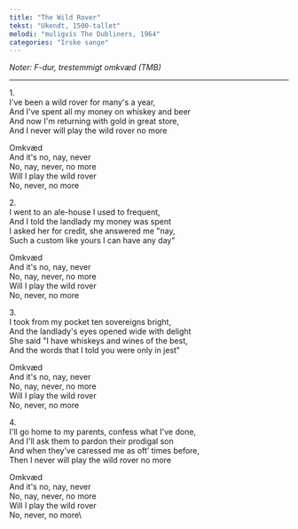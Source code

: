 ```yaml
---
title: "The Wild Rover"
tekst: "Ukendt, 1500-tallet"
melodi: "muligvis The Dubliners, 1964"
categories: "Irske sange"
---
```

*Noter: F-dur, trestemmigt omkvæd (TMB)*

***

1\.\
I've been a wild rover for many's a year,\
And I've spent all my money on whiskey and beer\
And now I'm returning with gold in great store,\
And I never will play the wild rover no more

Omkvæd\
And it's no, nay, never\
No, nay, never, no more\
Will I play the wild rover\
No, never, no more

2\.\
I went to an ale-house I used to frequent,\
And I told the landlady my money was spent\
I asked her for credit, she answered me "nay,\
Such a custom like yours I can have any day"

Omkvæd\
And it's no, nay, never\
No, nay, never, no more\
Will I play the wild rover\
No, never, no more

3\.\
I took from my pocket ten sovereigns bright,\
And the landlady's eyes opened wide with delight\
She said "I have whiskeys and wines of the best,\
And the words that I told you were only in jest"

Omkvæd\
And it's no, nay, never\
No, nay, never, no more\
Will I play the wild rover\
No, never, no more

4\.\
I'll go home to my parents, confess what I've done,\
And I'll ask them to pardon their prodigal son\
And when they’ve caressed me as oft’ times before,\
Then I never will play the wild rover no more

Omkvæd\
And it's no, nay, never\
No, nay, never, no more\
Will I play the wild rover\
No, never, no more\
